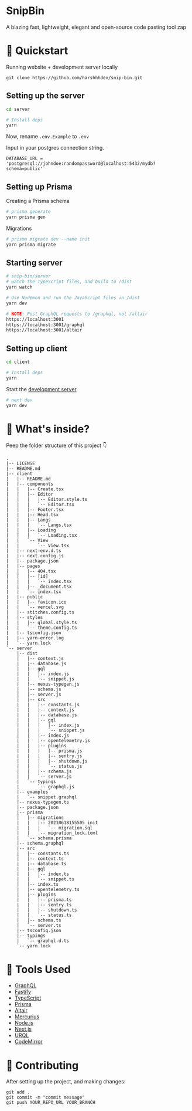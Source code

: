 # SnipBin

A blazing fast, lightweight, elegant and open-source code pasting tool zap

# 🚀 Quickstart 

Running website + development server locally

```
git clone https://github.com/harshhhdev/snip-bin.git
```

## Setting up the server

```bash
cd server

# Install deps
yarn
```

Now, rename `.env.Example` to `.env`

Input in your postgres connection string.

```env
DATABASE_URL = 'postgresql://johndoe:randompassword@localhost:5432/mydb?schema=public'
```

## Setting up Prisma

Creating a Prisma schema

```bash
# prisma generate
yarn prisma gen
```

Migrations 

```bash
# prisma migrate dev --name init
yarn prisma migrate
```

## Starting server

```bash
# snip-bin/server
# watch the TypeScript files, and build to /dist
yarn watch

# Use Nodemon and run the JavaScript files in /dist
yarn dev

# NOTE: Post GraphQL requests to /graphql, not /altair
https://localhost:3001
https://localhost:3001/graphql
https://localhost:3001/altair
```

## Setting up client

```bash
cd client

# Install deps
yarn
```

Start the [development server](http://localhost:3000/)

```bash
# next dev
yarn dev
```

# 📂 What's inside?

Peep the folder structure of this project 👇

```
.
|-- LICENSE
|-- README.md
|-- client
|   |-- README.md
|   |-- components
|   |   |-- Create.tsx
|   |   |-- Editor
|   |   |   |-- Editor.style.ts
|   |   |   `-- Editor.tsx
|   |   |-- Footer.tsx
|   |   |-- Head.tsx
|   |   |-- Langs
|   |   |   `-- Langs.tsx
|   |   |-- Loading
|   |   |   `-- Loading.tsx
|   |   `-- View
|   |       `-- View.tsx
|   |-- next-env.d.ts
|   |-- next.config.js
|   |-- package.json
|   |-- pages
|   |   |-- 404.tsx
|   |   |-- [id]
|   |   |   `-- index.tsx
|   |   |-- _document.tsx
|   |   `-- index.tsx
|   |-- public
|   |   |-- favicon.ico
|   |   `-- vercel.svg
|   |-- stitches.config.ts
|   |-- styles
|   |   |-- global.style.ts
|   |   `-- theme.config.ts
|   |-- tsconfig.json
|   |-- yarn-error.log
|   `-- yarn.lock
`-- server
    |-- dist
    |   |-- context.js
    |   |-- database.js
    |   |-- gql
    |   |   |-- index.js
    |   |   `-- snippet.js
    |   |-- nexus-typegen.js
    |   |-- schema.js
    |   |-- server.js
    |   |-- src
    |   |   |-- constants.js
    |   |   |-- context.js
    |   |   |-- database.js
    |   |   |-- gql
    |   |   |   |-- index.js
    |   |   |   `-- snippet.js
    |   |   |-- index.js
    |   |   |-- opentelemetry.js
    |   |   |-- plugins
    |   |   |   |-- prisma.js
    |   |   |   |-- sentry.js
    |   |   |   |-- shutdown.js
    |   |   |   `-- status.js
    |   |   |-- schema.js
    |   |   `-- server.js
    |   `-- typings
    |       `-- graphql.js
    |-- examples
    |   `-- snippet.graphql
    |-- nexus-typegen.ts
    |-- package.json
    |-- prisma
    |   |-- migrations
    |   |   |-- 20210618155505_init
    |   |   |   `-- migration.sql
    |   |   `-- migration_lock.toml
    |   `-- schema.prisma
    |-- schema.graphql
    |-- src
    |   |-- constants.ts
    |   |-- context.ts
    |   |-- database.ts
    |   |-- gql
    |   |   |-- index.ts
    |   |   `-- snippet.ts
    |   |-- index.ts
    |   |-- opentelemetry.ts
    |   |-- plugins
    |   |   |-- prisma.ts
    |   |   |-- sentry.ts
    |   |   |-- shutdown.ts
    |   |   `-- status.ts
    |   |-- schema.ts
    |   `-- server.ts
    |-- tsconfig.json
    |-- typings
    |   `-- graphql.d.ts
    `-- yarn.lock
```

# 🔧 Tools Used

 - [GraphQL](https://graphql.org/)
 - [Fastify](https://www.fastify.io/)
 - [TypeScript](https://www.typescriptlang.org/)
 - [Prisma](https://www.prisma.io/)
 - [Altair](https://altair.sirmuel.design/)
 - [Mercurius](https://mercurius.dev/)
 - [Node.js](https://nodejs.org/)
 - [Next.js](https://nextjs.org/)
 - [URQL](https://formidable.com/open-source/urql/)
 - [CodeMirror](https://codemirror.net/)

# 🤞 Contributing

After setting up the project, and making changes:

```git
git add .
git commit -m "commit message"
git push YOUR_REPO_URL YOUR_BRANCH
```
